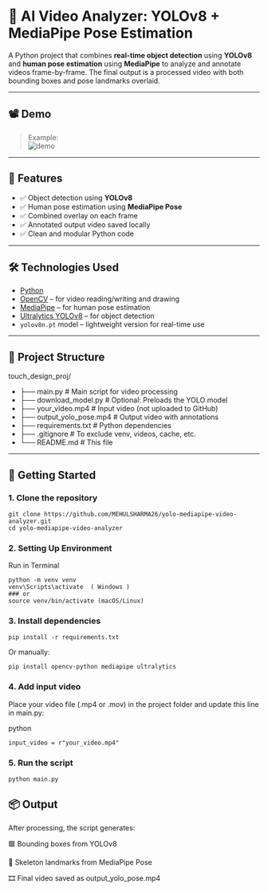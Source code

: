 # 🎥 AI Video Analyzer: YOLOv8 + MediaPipe Pose Estimation

A Python project that combines **real-time object detection** using **YOLOv8** and **human pose estimation** using **MediaPipe** to analyze and annotate videos frame-by-frame. The final output is a processed video with both bounding boxes and pose landmarks overlaid.

---

## 📽️ Demo


> Example:  
> ![demo](assets/cato_pic.png)

---

## 🔧 Features

- ✅ Object detection using **YOLOv8**
- ✅ Human pose estimation using **MediaPipe Pose**
- ✅ Combined overlay on each frame
- ✅ Annotated output video saved locally
- ✅ Clean and modular Python code

---

## 🛠️ Technologies Used

- [Python](https://www.python.org/)
- [OpenCV](https://opencv.org/) – for video reading/writing and drawing
- [MediaPipe](https://google.github.io/mediapipe/) – for human pose estimation
- [Ultralytics YOLOv8](https://github.com/ultralytics/ultralytics) – for object detection
- `yolov8n.pt` model – lightweight version for real-time use

---

## 📁 Project Structure
touch_design_proj/
- ├── main.py # Main script for video processing
- ├── download_model.py # Optional: Preloads the YOLO model
- ├── your_video.mp4 # Input video (not uploaded to GitHub)
- ├── output_yolo_pose.mp4 # Output video with annotations
- ├── requirements.txt # Python dependencies
- ├── .gitignore # To exclude venv, videos, cache, etc.
- └── README.md # This file


---

## 🚀 Getting Started

### 1. Clone the repository

```
git clone https://github.com/MEHULSHARMA26/yolo-mediapipe-video-analyzer.git
cd yolo-mediapipe-video-analyzer 
```

### 2. Setting Up Environment
Run in Terminal
```
python -m venv venv
venv\Scripts\activate  ( Windows )
### or
source venv/bin/activate (macOS/Linux)

```

### 3. Install dependencies
```
pip install -r requirements.txt

```
Or manually:
```
pip install opencv-python mediapipe ultralytics

```

### 4. Add input video
Place your video file (.mp4 or .mov) in the project folder and update this line in main.py:

python
```
input_video = r"your_video.mp4"

```
### 5. Run the script
```
python main.py

```

## 📦 Output
After processing, the script generates:

🟩 Bounding boxes from YOLOv8

🦴 Skeleton landmarks from MediaPipe Pose

🎞️ Final video saved as output_yolo_pose.mp4
